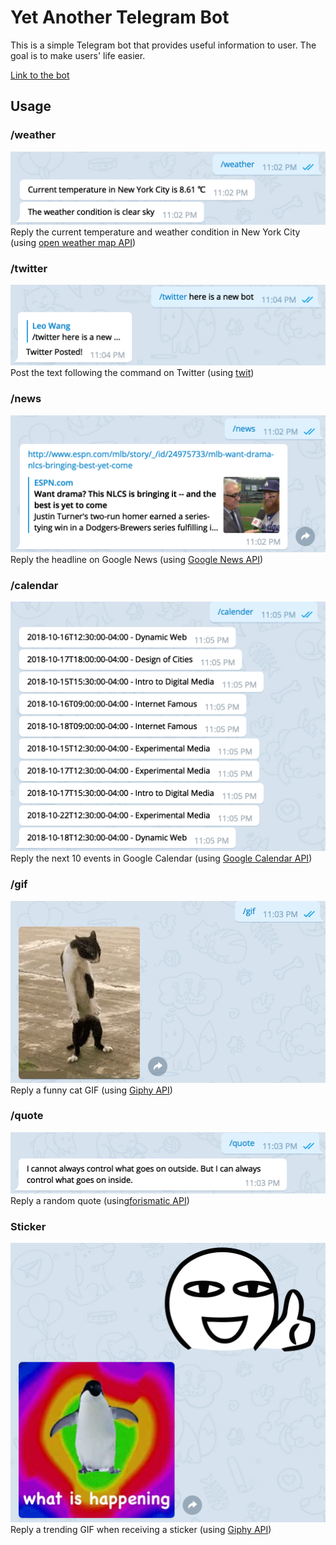 # Yet Another Telegram Bot
This is a simple Telegram bot that provides useful information to user. The goal is to make users' life easier.

[Link to the bot](https://t.me/leowangbot)
## Usage
### /weather
![](/telebot/image/weather.png)
Reply the current temperature and weather condition in New York City (using [open weather map API](https://www.npmjs.com/package/openweather-apis))

### /twitter
![](/telebot/image/twitter.png)
Post the text following the command on Twitter (using [twit](https://www.npmjs.com/package/twit))

### /news
![](/telebot/image/news.png)
Reply the headline on Google News (using [Google News API](https://newsapi.org/s/google-news-api))

### /calendar
![](/telebot/image/calender.png)
Reply the next 10 events in Google Calendar (using [Google Calendar API](https://developers.google.com/calendar/quickstart/nodejs))

### /gif
![](/telebot/image/gif.png)
Reply a funny cat GIF (using [Giphy API](https://developers.giphy.com/docs/))

### /quote
![](/telebot/image/quote.png)
Reply a random quote (using[forismatic API](https://www.npmjs.com/package/forismatic-node))

### Sticker
![](/telebot/image/sticker.png)
Reply a trending GIF when receiving a sticker (using [Giphy API](https://developers.giphy.com/docs/))
